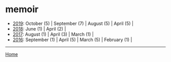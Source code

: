 # memoir

  * [2019](./memoir-2019.md): 
      October (5) | 
      September (7) | 
      August (5) | 
      April (5) | 
  * [2018](./memoir-2018.md): 
      June (1) | 
      April (2) | 
  * [2017](./memoir-2017.md): 
      August (1) | 
      April (3) | 
      March (1) | 
  * [2016](./memoir-2016.md): 
      September (1) | 
      April (5) | 
      March (5) | 
      February (1) | 

----

[Home](../)
